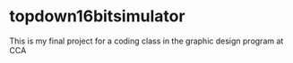 # topdown16bitsimulator
This is my final project for a coding class in the graphic design program at CCA
